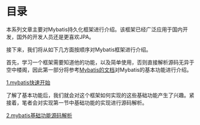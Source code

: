 # 目录

本系列文章主要对Mybatis持久化框架进行介绍。该框架已经广泛应用于国内开发，国外的开发人员还是更喜欢JPA。

接下来，我们将从如下几方面按顺序对Mybatis框架进行介绍。

首先，学习一个框架需要知道他的功能，以及简单使用，否则直接解析源码无异于空中楼阁，因此第一部分将参考[Mybatis的文档](https://mybatis.org/mybatis-3/zh/index.html)对Mybatis的基本功能进行介绍。

[1.mybatis快速开始](./1.mybatis快速开始/1.mybatis快速开始.md)

了解了基本功能后，我们就会对这个框架如何实现的这些基础功能产生了兴趣。紧接着，笔者会对实现第一节中基础功能的实现进行源码解析。

[2.mybatis基础功能源码解析](2.mybatis基础功能源码解析)

